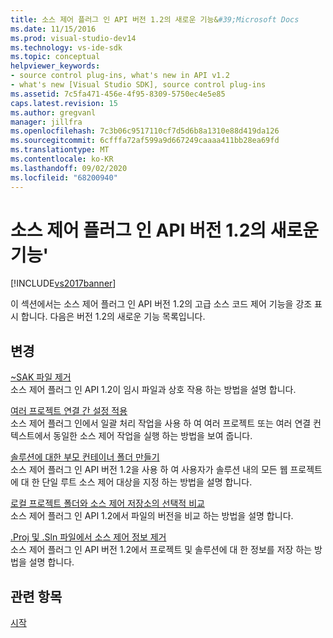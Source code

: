 ```yaml
---
title: 소스 제어 플러그 인 API 버전 1.2의 새로운 기능&#39;Microsoft Docs
ms.date: 11/15/2016
ms.prod: visual-studio-dev14
ms.technology: vs-ide-sdk
ms.topic: conceptual
helpviewer_keywords:
- source control plug-ins, what's new in API v1.2
- what's new [Visual Studio SDK], source control plug-ins
ms.assetid: 7c5fa471-456e-4f95-8309-5750ec4e5e85
caps.latest.revision: 15
ms.author: gregvanl
manager: jillfra
ms.openlocfilehash: 7c3b06c9517110cf7d5d6b8a1310e88d419da126
ms.sourcegitcommit: 6cfffa72af599a9d667249caaaa411bb28ea69fd
ms.translationtype: MT
ms.contentlocale: ko-KR
ms.lasthandoff: 09/02/2020
ms.locfileid: "68200940"
---
```

# <a name="what39s-new-in-the-source-control-plug-in-api-version-12"></a>소스 제어 플러그 인 API 버전 1.2의 새로운 기능&#39;
[!INCLUDE[vs2017banner](../../includes/vs2017banner.md)]

이 섹션에서는 소스 제어 플러그 인 API 버전 1.2의 고급 소스 코드 제어 기능을 강조 표시 합니다. 다음은 버전 1.2의 새로운 기능 목록입니다.  
  
## <a name="changes"></a>변경  
 [~SAK 파일 제거](../../extensibility/internals/elimination-of-tilde-sak-files.md)  
 소스 제어 플러그 인 API 1.2이 임시 파일과 상호 작용 하는 방법을 설명 합니다.  
  
 [여러 프로젝트 연결 간 설정 적용](../../extensibility/internals/application-of-settings-across-multiple-project-connections.md)  
 소스 제어 플러그 인에서 일괄 처리 작업을 사용 하 여 여러 프로젝트 또는 여러 연결 컨텍스트에서 동일한 소스 제어 작업을 실행 하는 방법을 보여 줍니다.  
  
 [솔루션에 대한 부모 컨테이너 폴더 만들기](../../extensibility/internals/creating-parent-container-folders-for-solutions.md)  
 소스 제어 플러그 인 API 버전 1.2을 사용 하 여 사용자가 솔루션 내의 모든 웹 프로젝트에 대 한 단일 루트 소스 제어 대상을 지정 하는 방법을 설명 합니다.  
  
 [로컬 프로젝트 폴더와 소스 제어 저장소의 선택적 비교](../../extensibility/internals/optional-comparison-of-local-project-folder-to-source-control-store.md)  
 소스 제어 플러그 인 API 1.2에서 파일의 버전을 비교 하는 방법을 설명 합니다.  
  
 [.Proj 및 .Sln 파일에서 소스 제어 정보 제거](../../extensibility/internals/removal-of-source-control-information-from-dot-proj-and-dot-sln-files.md)  
 소스 제어 플러그 인 API 버전 1.2에서 프로젝트 및 솔루션에 대 한 정보를 저장 하는 방법을 설명 합니다.  
  
## <a name="see-also"></a>관련 항목  
 [시작](../../extensibility/internals/getting-started-with-source-control-plug-ins.md)
